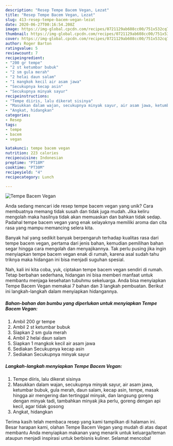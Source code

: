 ```yaml
---
description: "Resep Tempe Bacem Vegan, Lezat"
title: "Resep Tempe Bacem Vegan, Lezat"
slug: 413-resep-tempe-bacem-vegan-lezat
date: 2020-06-27T00:16:54.208Z
image: https://img-global.cpcdn.com/recipes/0721129ab608cc00/751x532cq70/tempe-bacem-vegan-foto-resep-utama.jpg
thumbnail: https://img-global.cpcdn.com/recipes/0721129ab608cc00/751x532cq70/tempe-bacem-vegan-foto-resep-utama.jpg
cover: https://img-global.cpcdn.com/recipes/0721129ab608cc00/751x532cq70/tempe-bacem-vegan-foto-resep-utama.jpg
author: Roger Barton
ratingvalue: 5
reviewcount: 7
recipeingredient:
- "200 gr tempe"
- "2 st ketumbar bubuk"
- "2 sm gula merah"
- "2 helai daun salam"
- "1 mangkok kecil air asam jawa"
- "Secukupnya kecap asin"
- "Secukupnya minyak sayur"
recipeinstructions:
- "Tempe diiris, lalu dikerat sisinya"
- "Masukkan dalam wajan, secukupnya minyak sayur, air asam jawa, ketumbar bubuk, gula merah, daun salam, kecap asin, tempe, masak hingga air mengering dan tertinggal minyak, dan langsung goreng dengan minyak tadi, tambahkan minyak jika perlu, goreng dengan api kecil, agar tidak gosong"
- "Angkat, hidangkan"
categories:
- Resep
tags:
- tempe
- bacem
- vegan

katakunci: tempe bacem vegan 
nutrition: 223 calories
recipecuisine: Indonesian
preptime: "PT18M"
cooktime: "PT30M"
recipeyield: "4"
recipecategory: Lunch

---
```



![Tempe Bacem Vegan](https://img-global.cpcdn.com/recipes/0721129ab608cc00/751x532cq70/tempe-bacem-vegan-foto-resep-utama.jpg)

Anda sedang mencari ide resep tempe bacem vegan yang unik? Cara membuatnya memang tidak susah dan tidak juga mudah. Jika keliru mengolah maka hasilnya tidak akan memuaskan dan bahkan tidak sedap. Padahal tempe bacem vegan yang enak selayaknya memiliki aroma dan cita rasa yang mampu memancing selera kita.



Banyak hal yang sedikit banyak berpengaruh terhadap kualitas rasa dari tempe bacem vegan, pertama dari jenis bahan, kemudian pemilihan bahan segar hingga cara mengolah dan menyajikannya. Tak perlu pusing jika ingin menyiapkan tempe bacem vegan enak di rumah, karena asal sudah tahu triknya maka hidangan ini bisa menjadi suguhan spesial.


Nah, kali ini kita coba, yuk, ciptakan tempe bacem vegan sendiri di rumah. Tetap berbahan sederhana, hidangan ini bisa memberi manfaat untuk membantu menjaga kesehatan tubuhmu sekeluarga. Anda bisa menyiapkan Tempe Bacem Vegan memakai 7 bahan dan 3 langkah pembuatan. Berikut ini langkah-langkah dalam menyiapkan hidangannya.

<!--inarticleads1-->

##### Bahan-bahan dan bumbu yang diperlukan untuk menyiapkan Tempe Bacem Vegan:

1. Ambil 200 gr tempe
1. Ambil 2 st ketumbar bubuk
1. Siapkan 2 sm gula merah
1. Ambil 2 helai daun salam
1. Siapkan 1 mangkok kecil air asam jawa
1. Sediakan Secukupnya kecap asin
1. Sediakan Secukupnya minyak sayur




<!--inarticleads2-->

##### Langkah-langkah menyiapkan Tempe Bacem Vegan:

1. Tempe diiris, lalu dikerat sisinya
1. Masukkan dalam wajan, secukupnya minyak sayur, air asam jawa, ketumbar bubuk, gula merah, daun salam, kecap asin, tempe, masak hingga air mengering dan tertinggal minyak, dan langsung goreng dengan minyak tadi, tambahkan minyak jika perlu, goreng dengan api kecil, agar tidak gosong
1. Angkat, hidangkan




Terima kasih telah membaca resep yang kami tampilkan di halaman ini. Besar harapan kami, olahan Tempe Bacem Vegan yang mudah di atas dapat membantu Anda menyiapkan makanan yang menarik untuk keluarga/teman ataupun menjadi inspirasi untuk berbisnis kuliner. Selamat mencoba!
